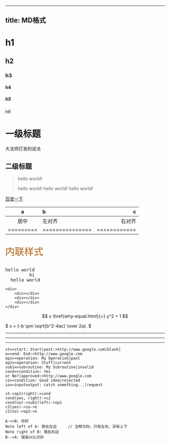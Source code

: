 
---
title: MD格式
---

# h1
## h2
### h3
#### h4
##### h5
###### h6

一级标题
======================

大法师打发的说法


二级标题
---------------------

> hello world!

> hello world!
hello world!
hello world!  

[百度一下](https://www.baidu.com/)


|    a    |       b       |      c     |
|:-------:|:------------- | ----------:|
|   居中  |     左对齐    |   右对齐   |
|=========|===============|============|

<p style="color: #AD5D0F;font-size: 30px; font-family: '宋体';">内联样式</p>


<pre>
hello world 
         hi
  hello world 
</pre>

```
<div>   
    <div></div>
    <div></div>
    <div></div>
</div>
```
$$ x \href{why-equal.html}{=} y^2 + 1 $$

$ x = {-b \pm \sqrt{b^2-4ac} \over 2a}. $

***
---
* * *



```flow
st=>start: Start|past:>http://www.google.com[blank]
e=>end: End:>http://www.google.com
op1=>operation: My Operation|past
op2=>operation: Stuff|current
sub1=>subroutine: My Subroutine|invalid
cond=>condition: Yes
or No?|approved:>http://www.google.com
c2=>condition: Good idea|rejected
io=>inputoutput: catch something...|request

st->op1(right)->cond
cond(yes, right)->c2
cond(no)->sub1(left)->op1
c2(yes)->io->e
c2(no)->op2->e
```


```sequence
A->>B: 你好
Note left of A: 我在左边     // 注释方向，只有左右，没有上下
Note right of B: 我在右边
B-->A: 很高兴认识你
```